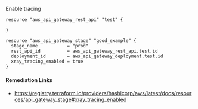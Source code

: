 
Enable tracing

```hcl
resource "aws_api_gateway_rest_api" "test" {

}

resource "aws_api_gateway_stage" "good_example" {
  stage_name           = "prod"
  rest_api_id          = aws_api_gateway_rest_api.test.id
  deployment_id        = aws_api_gateway_deployment.test.id
  xray_tracing_enabled = true
}
```

#### Remediation Links
 - https://registry.terraform.io/providers/hashicorp/aws/latest/docs/resources/api_gateway_stage#xray_tracing_enabled

